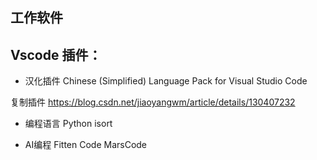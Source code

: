 ## 工作软件





## Vscode 插件：
- 汉化插件
Chinese (Simplified) Language Pack for Visual Studio Code

复制插件
https://blog.csdn.net/jiaoyangwm/article/details/130407232

- 编程语言
Python
isort


- AI编程
Fitten Code
MarsCode